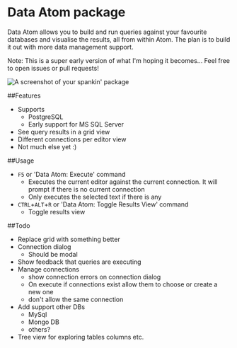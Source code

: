 # Data Atom package

Data Atom allows you to build and run queries against your favourite databases and visualise the results, all from within Atom. The plan is to build it out with more data management support.

Note: This is a super early version of what I'm hoping it becomes... Feel free to open issues or pull requests!

![A screenshot of your spankin' package](https://f.cloud.github.com/assets/69169/2290250/c35d867a-a017-11e3-86be-cd7c5bf3ff9b.gif)

##Features
- Supports
   - PostgreSQL
   - Early support for MS SQL Server
- See query results in a grid view
- Different connections per editor view
- Not much else yet :)

##Usage
- `F5` or 'Data Atom: Execute' command
   - Executes the current editor against the current connection. It will prompt if there is no current connection
   - Only executes the selected text if there is any
- `CTRL`+`ALT`+`R` or 'Data Atom: Toggle Results View' command
   - Toggle results view

##Todo
- Replace grid with something better
- Connection dialog
   - Should be modal
- Show feedback that queries are executing
- Manage connections
   - show connection errors on connection dialog
   - On execute if connections exist allow them to choose or create a new one
   - don't allow the same connection
- Add support other DBs
    - MySql
    - Mongo DB
    - others?
 - Tree view for exploring tables columns etc.
